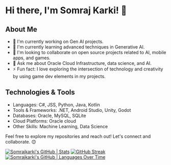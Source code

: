 # Hi there, I'm Somraj Karki! 👋

## About Me
- 🔭 I'm currently working on Gen AI projects.
- 🌱 I'm currently learning advanced techniques in Generative AI.
- 👯 I'm looking to collaborate on open source projects related to AI, mobile apps, and games.
- 💬 Ask me about Oracle Cloud Infrastructure, data science, and AI.
- ⚡ Fun fact: I love exploring the intersection of technology and creativity by using game dev elements in my projects.


## Technologies & Tools
- Languages: C#, JSS, Python, Java, Kotlin
- Tools & Frameworks: .NET, Android Studio, Unity, Godot
- Databases: Oracle, MySQL, SQLite
- Cloud Platforms: Oracle cloud
- Other Skills: Machine Learning, Data Science

Feel free to explore my repositories and reach out! Let's connect and collaborate. 😊

[![Somrajkarki's GitHub | Stats](https://stats.quira.sh/Somrajkarki/github?theme=dark)](https://quira.sh?utm_source=widgets&utm_campaign=Somrajkarki) 
[![GitHub Streak](https://streak-stats.demolab.com/?user=DenverCoder1)](https://git.io/streak-stats)
[![Somrajkarki's GitHub | Languages Over Time](https://stats.quira.sh/Somrajkarki/languages-over-time?theme=dark)](https://quira.sh?utm_source=widgets&utm_campaign=Somrajkarki)
